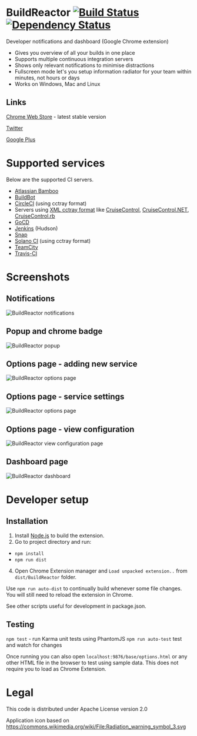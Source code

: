 BuildReactor [![Build Status](https://secure.travis-ci.org/AdamNowotny/BuildReactor.png)](http://travis-ci.org/AdamNowotny/BuildReactor) [![Dependency Status](https://gemnasium.com/AdamNowotny/BuildReactor.png)](https://gemnasium.com/AdamNowotny/BuildReactor)
============

Developer notifications and dashboard (Google Chrome extension)
 * Gives you overview of all your builds in one place
 * Supports multiple continuous integration servers
 * Shows only relevant notifications to minimise distractions
 * Fullscreen mode let's you setup information radiator for your team within minutes, not hours or days
 * Works on Windows, Mac and Linux

Links
-----
[Chrome Web Store](http://goo.gl/BX01T) - latest stable version

[Twitter](https://twitter.com/BuildReactor)

[Google Plus](https://plus.google.com/110744393630490320507/)

Supported services
==================

Below are the supported CI servers.

 * [Atlassian Bamboo](http://www.atlassian.com/software/bamboo/)
 * [BuildBot](http://buildbot.net/)
 * [CircleCI](https://circleci.com) (using cctray format)
 * Servers using [XML cctray format](http://confluence.public.thoughtworks.org/display/CI/Multiple+Project+Summary+Reporting+Standard) like [CruiseControl](http://cruisecontrol.sourceforge.net/), [CruiseControl.NET](http://www.cruisecontrolnet.org/), [CruiseControl.rb](http://cruisecontrolrb.thoughtworks.com/)
 * [GoCD](https://github.com/gocd/gocd)
 * [Jenkins](http://jenkins-ci.org/) (Hudson)
 * [Snap](http://snap-ci.com/)
 * [Solano CI](https://www.solanolabs.com/) (using cctray format)
 * [TeamCity](http://www.jetbrains.com/teamcity/)
 * [Travis-CI](http://travis-ci.org/)

Screenshots
===========

Notifications
-------------
<img src="https://github.com/AdamNowotny/BuildReactor/raw/master/docs/notifications-640x400.jpg" alt="BuildReactor notifications">

Popup and chrome badge
----------------------
<img src="https://github.com/AdamNowotny/BuildReactor/raw/master/docs/popup-640x400.jpg" alt="BuildReactor popup">

Options page - adding new service
---------------------------------
<img src="https://github.com/AdamNowotny/BuildReactor/raw/master/docs/settings-new-1280x800.jpg" alt="BuildReactor options page">

Options page - service settings
-------------------------------
<img src="https://github.com/AdamNowotny/BuildReactor/raw/master/docs/settings-1280x800.jpg" alt="BuildReactor options page">

Options page - view configuration
---------------------------------
<img src="https://github.com/AdamNowotny/BuildReactor/raw/master/docs/settings-view-1280x800.jpg" alt="BuildReactor view configuration page">

Dashboard page
-------------------------------
<img src="https://github.com/AdamNowotny/BuildReactor/raw/master/docs/dashboard-1280x800.jpg" alt="BuildReactor dashboard">

Developer setup
===============

Installation
------------

1. Install [Node.js](http://nodejs.org/) to build the extension.
3. Go to project directory and run:
 - `npm install`
 - `npm run dist`
4. Open Chrome Extension manager and `Load unpacked extension..` from `dist/BuildReactor` folder.

Use `npm run auto-dist` to continually build whenever some file changes. You will still need to reload the extension in Chrome.

See other scripts useful for development in package.json.

Testing
-------

`npm test` - run Karma unit tests using PhantomJS
`npm run auto-test` test and watch for changes

Once running you can also open `localhost:9876/base/options.html` or any other HTML file in the browser to test using sample data. This does not require you to load as Chrome Extension.

Legal
=====

This code is distributed under Apache License version 2.0

Application icon based on https://commons.wikimedia.org/wiki/File:Radiation_warning_symbol_3.svg

